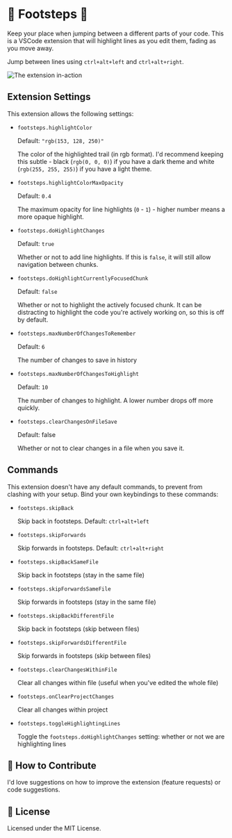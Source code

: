 # 👣 Footsteps 🐾

Keep your place when jumping between a different parts of your code. This is a VSCode extension that will highlight lines as you edit them, fading as you move away.

Jump between lines using `ctrl+alt+left` and `ctrl+alt+right`.

![The extension in-action](https://github.com/Wattenberger/footsteps-vscode/blob/main/footsteps.gif?raw=true)

## Extension Settings

This extension allows the following settings:

- `footsteps.highlightColor`

  Default: `"rgb(153, 128, 250)"`

  The color of the highlighted trail (in rgb format). I'd recommend keeping this subtle - black (`rgb(0, 0, 0)`) if you have a dark theme and white (`rgb(255, 255, 255)`) if you have a light theme.

- `footsteps.highlightColorMaxOpacity`

  Default: `0.4`

  The maximum opacity for line highlights (`0` - `1`) - higher number means a more opaque highlight.

- `footsteps.doHighlightChanges`

  Default: `true`

  Whether or not to add line highlights. If this is `false`, it will still allow navigation between chunks.

- `footsteps.doHighlightCurrentlyFocusedChunk`

  Default: `false`

  Whether or not to highlight the actively focused chunk. It can be distracting to highlight the code you're actively working on, so this is off by default.

- `footsteps.maxNumberOfChangesToRemember`

  Default: `6`

  The number of changes to save in history

- `footsteps.maxNumberOfChangesToHighlight`

  Default: `10`

  The number of changes to highlight. A lower number drops off more quickly.

- `footsteps.clearChangesOnFileSave`

  Default: false

  Whether or not to clear changes in a file when you save it.

## Commands

This extension doesn't have any default commands, to prevent from clashing with your setup. Bind your own keybindings to these commands:

- `footsteps.skipBack`

  Skip back in footsteps. Default: `ctrl+alt+left`

- `footsteps.skipForwards`

  Skip forwards in footsteps. Default: `ctrl+alt+right`

- `footsteps.skipBackSameFile`

  Skip back in footsteps (stay in the same file)

- `footsteps.skipForwardsSameFile`

  Skip forwards in footsteps (stay in the same file)

- `footsteps.skipBackDifferentFile`

  Skip back in footsteps (skip between files)

- `footsteps.skipForwardsDifferentFile`

  Skip forwards in footsteps (skip between files)

- `footsteps.clearChangesWithinFile`

  Clear all changes within file (useful when you've edited the whole file)

- `footsteps.onClearProjectChanges`

  Clear all changes within project

- `footsteps.toggleHighlightingLines`

  Toggle the `footsteps.doHighlightChanges` setting: whether or not we are highlighting lines

## 🤝 How to Contribute

I'd love suggestions on how to improve the extension (feature requests) or code suggestions.

## 📝 License

Licensed under the MIT License.
